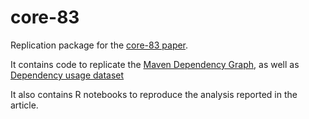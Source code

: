 # core-83

Replication package for the [core-83 paper](https://arxiv.org/abs/1908.09757).

It contains code to replicate the [Maven Dependency Graph](https://zenodo.org/record/1489120), as well as [Dependency usage dataset](https://zenodo.org/record/2567268)

It also contains R notebooks to reproduce the analysis reported in the article.
